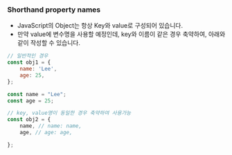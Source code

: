 ### Shorthand property names

- JavaScript의 Object는 항상 Key와 value로 구성되어 있습니다.
- 만약 value에 변수명을 사용할 예정인데, key와 이름이 같은 경우 축약하여, 아래와 같이 작성할 수 있습니다.

```jsx
// 일반적인 경우
const obj1 = {
	name: 'Lee',
	age: 25,
};

const name = "Lee";
const age = 25;

// key, value명이 동일한 경우 축약하여 사용가능
const obj2 = {
	name, // name: name,
	age, // age: age,

};
```